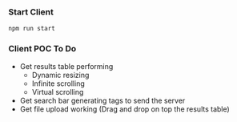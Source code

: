 ### Start Client
`npm run start`

### Client POC To Do
- Get results table performing
  - Dynamic resizing
  - Infinite scrolling
  - Virtual scrolling
- Get search bar generating tags to send the server
- Get file upload working (Drag and drop on top the results table)
